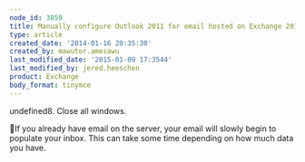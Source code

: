 ```yaml
---
node_id: 3859
title: Manually configure Outlook 2011 for email hosted on Exchange 2013
type: article
created_date: '2014-01-16 20:35:30'
created_by: mawutor.amesawu
last_modified_date: '2015-01-09 17:3544'
last_modified_by: jered.heeschen
product: Exchange
body_format: tinymce
---
```


undefined8. Close all windows.

If you already have email on the server, your email will slowly begin
to populate your inbox. This can take some time depending on how much
data you have.

